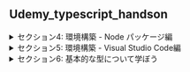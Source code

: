 ## Udemy_typescript_handson

<details>
<summary> セクション4: 環境構築 - Node パッケージ編 </summary>

| NO | 内容 |
| ---- | ---- |
| 9. | package.jsonを作ろう |
| 10. | typescriptをインストールしよう |
| 11. | ts-node をインストールしよう |
| 12. | s-node-dev をインストールしよう |

</details>
<details>
<summary> セクション5: 環境構築 - Visual Studio Code編 </summary>

| NO | 内容 |
| ---- | ---- |
| 13. | Visual Studio Code をインストールしよう |

</details>
<details>
<summary> セクション6: 基本的な型について学ぼう </summary>

| NO | 内容 |boolean型
| ---- | ---- |
| 14. | boolean型 |
| 15. | number型、string型 |
| 16. | array型 |
| 17. | tuple型 |
| 18. | any型 |
| 19. | void型 |
| 20. | null型とundefined型 |
| 21. | never型 |
| 22. | object型 |
| 23. | 型エイリアス(Type Aliases) |
| 24. | interface |
| 25. | 型安全とは |
| 26. | unknown型 |
| 27. | 交差型(intersection型) |
| 28. | 共用体型(union型) |
| 29. | Literal型 |
| 30. | 列挙型(enum型) |

</details>


